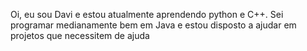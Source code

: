 Oi, eu sou Davi e estou atualmente aprendendo python e C++.
Sei programar medianamente bem em Java e estou disposto a ajudar em projetos que necessitem de ajuda
